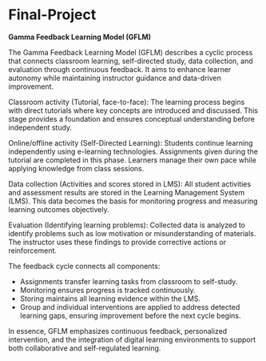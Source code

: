# Final-Project

**Gamma Feedback Learning Model (GFLM)**

The Gamma Feedback Learning Model (GFLM) describes a cyclic process that connects classroom learning, self-directed study, data collection, and evaluation through continuous feedback. It aims to enhance learner autonomy while maintaining instructor guidance and data-driven improvement.

Classroom activity (Tutorial, face-to-face):
The learning process begins with direct tutorials where key concepts are introduced and discussed. This stage provides a foundation and ensures conceptual understanding before independent study.

Online/offline activity (Self-Directed Learning):
Students continue learning independently using e-learning technologies. Assignments given during the tutorial are completed in this phase. Learners manage their own pace while applying knowledge from class sessions.

Data collection (Activities and scores stored in LMS):
All student activities and assessment results are stored in the Learning Management System (LMS). This data becomes the basis for monitoring progress and measuring learning outcomes objectively.

Evaluation (Identifying learning problems):
Collected data is analyzed to identify problems such as low motivation or misunderstanding of materials. The instructor uses these findings to provide corrective actions or reinforcement.

The feedback cycle connects all components:

- Assignments transfer learning tasks from classroom to self-study.
- Monitoring ensures progress is tracked continuously.
- Storing maintains all learning evidence within the LMS.
- Group and individual interventions are applied to address detected learning gaps, ensuring improvement before the next cycle begins.

In essence, GFLM emphasizes continuous feedback, personalized intervention, and the integration of digital learning environments to support both collaborative and self-regulated learning.
